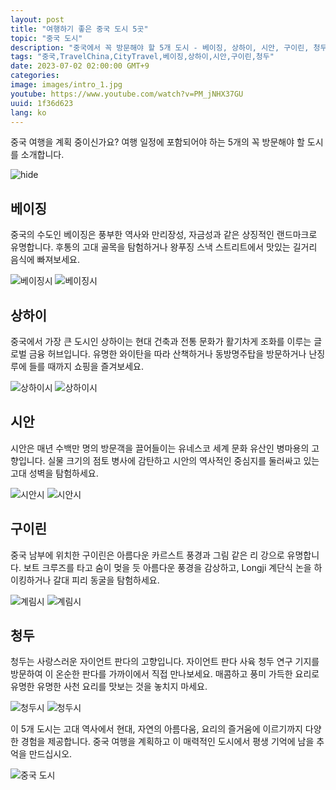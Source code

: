 ```yaml
---
layout: post
title: "여행하기 좋은 중국 도시 5곳"
topic: "중국 도시"
description: "중국에서 꼭 방문해야 할 5개 도시 - 베이징, 상하이, 시안, 구이린, 청두의 매혹적인 아름다움과 활기찬 문화를 발견하세요."
tags: "중국,TravelChina,CityTravel,베이징,상하이,시안,구이린,청두"
date: 2023-07-02 02:00:00 GMT+9
categories: 
image: images/intro_1.jpg
youtube: https://www.youtube.com/watch?v=PM_jNHX37GU
uuid: 1f36d623
lang: ko
---
```


중국 여행을 계획 중이신가요? 여행 일정에 포함되어야 하는 5개의 꼭 방문해야 할 도시를 소개합니다.

![hide](images/intro_1.jpg)


## 베이징
중국의 수도인 베이징은 풍부한 역사와 만리장성, 자금성과 같은 상징적인 랜드마크로 유명합니다. 후통의 고대 골목을 탐험하거나 왕푸징 스낵 스트리트에서 맛있는 길거리 음식에 빠져보세요.

![베이징시](images/main1_1.jpeg)
![베이징시](images/main1_2.jpg)


## 상하이
중국에서 가장 큰 도시인 상하이는 현대 건축과 전통 문화가 활기차게 조화를 이루는 글로벌 금융 허브입니다. 유명한 와이탄을 따라 산책하거나 동방명주탑을 방문하거나 난징루에 들를 때까지 쇼핑을 즐겨보세요.

![상하이시](images/main2_1.jpg)
![상하이시](images/main2_2.jpg)


## 시안
시안은 매년 수백만 명의 방문객을 끌어들이는 유네스코 세계 문화 유산인 병마용의 고향입니다. 실물 크기의 점토 병사에 감탄하고 시안의 역사적인 중심지를 둘러싸고 있는 고대 성벽을 탐험하세요.

![시안시](images/main3_1.jpg)
![시안시](images/main3_2.jpg)


## 구이린
중국 남부에 위치한 구이린은 아름다운 카르스트 풍경과 그림 같은 리 강으로 유명합니다. 보트 크루즈를 타고 숨이 멎을 듯 아름다운 풍경을 감상하고, Longji 계단식 논을 하이킹하거나 갈대 피리 동굴을 탐험하세요.

![계림시](images/main4_1.jpg)
![계림시](images/main4_2.jpg)


## 청두
청두는 사랑스러운 자이언트 판다의 고향입니다. 자이언트 판다 사육 청두 연구 기지를 방문하여 이 온순한 판다를 가까이에서 직접 만나보세요. 매콤하고 풍미 가득한 요리로 유명한 유명한 사천 요리를 맛보는 것을 놓치지 마세요.

![청두시](images/main5_5.jpg)
![청두시](images/main5_1.jpg)




이 5개 도시는 고대 역사에서 현대, 자연의 아름다움, 요리의 즐거움에 이르기까지 다양한 경험을 제공합니다. 중국 여행을 계획하고 이 매력적인 도시에서 평생 기억에 남을 추억을 만드십시오.

![중국 도시](images/intro_2.jpg)
